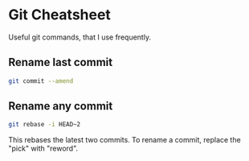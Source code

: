 # Git Cheatsheet
Useful git commands, that I use frequently.

## Rename last commit
```bash
git commit --amend
```

## Rename any commit
```bash
git rebase -i HEAD~2
```
This rebases the latest two commits. To rename a commit, replace the "pick" with "reword".